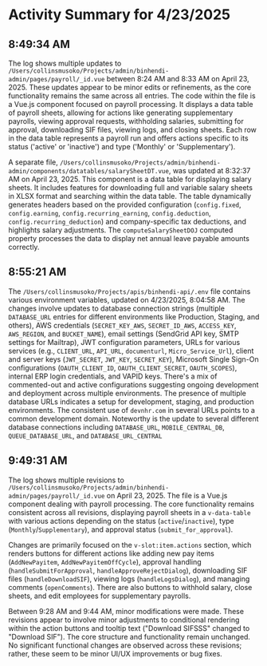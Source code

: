 # Activity Summary for 4/23/2025

## 8:49:34 AM
The log shows multiple updates to `/Users/collinsmusoko/Projects/admin/binhendi-admin/pages/payroll/_id.vue` between 8:24 AM and 8:33 AM on April 23, 2025.  These updates appear to be minor edits or refinements, as the core functionality remains the same across all entries.  The code within the file is a Vue.js component focused on payroll processing. It displays a data table of payroll sheets, allowing for actions like generating supplementary payrolls, viewing approval requests, withholding salaries, submitting for approval, downloading SIF files, viewing logs, and closing sheets.  Each row in the data table represents a payroll run and offers actions specific to its status ('active' or 'inactive') and type ('Monthly' or 'Supplementary').

A separate file, `/Users/collinsmusoko/Projects/admin/binhendi-admin/components/datatables/salarySheetDT.vue`, was updated at 8:32:37 AM on April 23, 2025. This component is a data table for displaying salary sheets. It includes features for downloading full and variable salary sheets in XLSX format and searching within the data table.  The table dynamically generates headers based on the provided configuration (`config.fixed`, `config.earning`, `config.recurring_earning`, `config.deduction`, `config.recurring_deduction`)  and company-specific tax deductions, and highlights salary adjustments.  The `computeSalarySheetDOJ` computed property processes the data to display net annual leave payable amounts correctly.


## 8:55:21 AM
The `/Users/collinsmusoko/Projects/apis/binhendi-api/.env` file contains various environment variables, updated on 4/23/2025, 8:04:58 AM.  The changes involve updates to database connection strings (multiple `DATABASE_URL` entries for different environments like Production, Staging, and others), AWS credentials (`SECRET_KEY_AWS`, `SECRET_ID_AWS`, `ACCESS_KEY`, `AWS_REGION`, and `BUCKET_NAME`), email settings (SendGrid API key, SMTP settings for Mailtrap),  JWT configuration parameters, URLs for various services (e.g., `CLIENT_URL`, `API_URL`, `documenturl`, `Micro_Service_Url`), client and server keys (`JWT_SECRET`, `JWT_KEY`, `SECRET_KEY`),  Microsoft Single Sign-On configurations (`OAUTH_CLIENT_ID`, `OAUTH_CLIENT_SECRET`, `OAUTH_SCOPES`), internal ERP login credentials, and VAPID keys.  There's a mix of commented-out and active configurations suggesting ongoing development and deployment across multiple environments.  The presence of multiple database URLs indicates a setup for development, staging, and production environments.  The consistent use of `devnhr.com` in several URLs points to a common development domain.  Noteworthy is the update to several different database connections including  `DATABASE_URL`, `MOBILE_CENTRAL_DB`, `QUEUE_DATABASE_URL`, and `DATABASE_URL_CENTRAL`


## 9:49:31 AM
The log shows multiple revisions to `/Users/collinsmusoko/Projects/admin/binhendi-admin/pages/payroll/_id.vue` on April 23, 2025.  The file is a Vue.js component dealing with payroll processing.  The core functionality remains consistent across all revisions, displaying payroll sheets in a `v-data-table` with various actions depending on the status (`active`/`inactive`), type (`Monthly`/`Supplementary`), and approval status (`submit_for_approval`).

Changes are primarily focused on the `v-slot:item.actions` section, which renders buttons for different actions like adding new pay items (`AddNewPayitem`, `AddNewPayitemOffCycle`), approval handling (`handleSubmitForApproval`, `handleApproveRejectDialog`), downloading SIF files (`handleDownloadSIF`), viewing logs (`handleLogsDialog`), and managing comments (`openComments`).  There are also buttons to withhold salary, close sheets, and edit employees for supplementary payrolls.

Between 9:28 AM and 9:44 AM, minor modifications were made.  These revisions appear to involve minor adjustments to conditional rendering within the action buttons and tooltip text ("Download SIFSSS" changed to "Download SIF").  The core structure and functionality remain unchanged.  No significant functional changes are observed across these revisions; rather, these seem to be minor UI/UX improvements or bug fixes.
